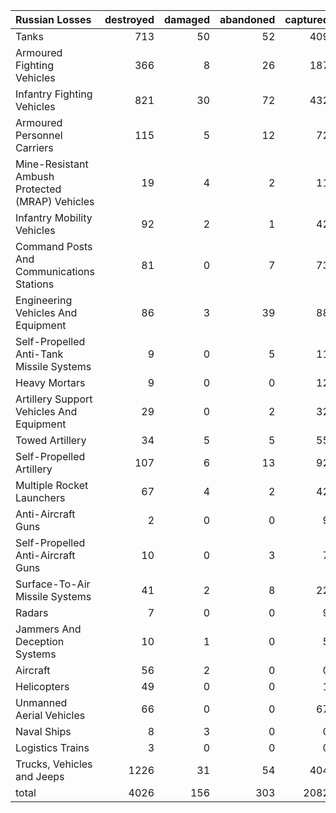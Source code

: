 | Russian Losses                                   |   destroyed |   damaged |   abandoned |   captured |   total |
|:-------------------------------------------------|------------:|----------:|------------:|-----------:|--------:|
| Tanks                                            |         713 |        50 |          52 |        409 |    1224 |
| Armoured Fighting Vehicles                       |         366 |         8 |          26 |        187 |     587 |
| Infantry Fighting Vehicles                       |         821 |        30 |          72 |        432 |    1355 |
| Armoured Personnel Carriers                      |         115 |         5 |          12 |         72 |     204 |
| Mine-Resistant Ambush Protected  (MRAP) Vehicles |          19 |         4 |           2 |         11 |      36 |
| Infantry Mobility Vehicles                       |          92 |         2 |           1 |         42 |     137 |
| Command Posts And Communications Stations        |          81 |         0 |           7 |         73 |     161 |
| Engineering Vehicles And Equipment               |          86 |         3 |          39 |         88 |     216 |
| Self-Propelled Anti-Tank Missile Systems         |           9 |         0 |           5 |         11 |      25 |
| Heavy Mortars                                    |           9 |         0 |           0 |         12 |      21 |
| Artillery Support Vehicles And Equipment         |          29 |         0 |           2 |         32 |      63 |
| Towed Artillery                                  |          34 |         5 |           5 |         55 |      99 |
| Self-Propelled Artillery                         |         107 |         6 |          13 |         92 |     218 |
| Multiple Rocket Launchers                        |          67 |         4 |           2 |         42 |     115 |
| Anti-Aircraft Guns                               |           2 |         0 |           0 |          9 |      11 |
| Self-Propelled Anti-Aircraft Guns                |          10 |         0 |           3 |          7 |      20 |
| Surface-To-Air Missile Systems                   |          41 |         2 |           8 |         22 |      73 |
| Radars                                           |           7 |         0 |           0 |          9 |      16 |
| Jammers And Deception Systems                    |          10 |         1 |           0 |          5 |      16 |
| Aircraft                                         |          56 |         2 |           0 |          0 |      58 |
| Helicopters                                      |          49 |         0 |           0 |          1 |      50 |
| Unmanned Aerial Vehicles                         |          66 |         0 |           0 |         67 |     133 |
| Naval Ships                                      |           8 |         3 |           0 |          0 |      11 |
| Logistics Trains                                 |           3 |         0 |           0 |          0 |       3 |
| Trucks, Vehicles and Jeeps                       |        1226 |        31 |          54 |        404 |    1715 |
| total                                            |        4026 |       156 |         303 |       2082 |    6567 |